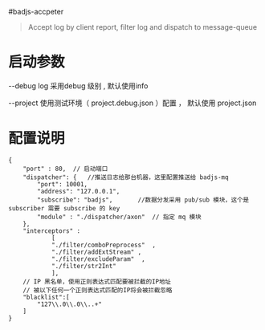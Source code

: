 #badjs-accpeter

> Accept log by client report, filter log and dispatch to message-queue


# 启动参数
--debug  log 采用debug 级别 , 默认使用info 

--project 使用测试环境（ project.debug.json ）配置 ， 默认使用 project.json

# 配置说明
```
{
    "port" : 80,  // 启动端口
    "dispatcher": {   //推送日志给那台机器，这里配置推送给 badjs-mq
        "port": 10001,   
        "address": "127.0.0.1",
        "subscribe": "badjs",       //数据分发采用 pub/sub 模块，这个是 subscriber 需要 subscribe 的 key 
        "module" : "./dispatcher/axon"  // 指定 mq 模块
    },
    "interceptors" : 
            [
            "./filter/comboPreprocess"  ,
            "./filter/addExtStream" ,
            "./filter/excludeParam"  ,
            "./filter/str2Int"  
            ],
    // IP 黑名单，使用正则表达式匹配要被拦截的IP地址
    // 被以下任何一个正则表达式匹配的IP将会被拦截忽略        
    "blacklist":[
        "127\\.0\\.0\\..+"
    ]
}
```



